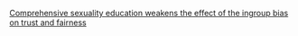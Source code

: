[Comprehensive sexuality education weakens the effect of the ingroup bias on trust and fairness](https://www.tandfonline.com/doi/abs/10.1080/14681811.2019.1610373) 
